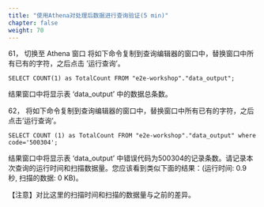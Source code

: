 ```yaml
---
title: "使用Athena对处理后数据进行查询验证(5 min)"
chapter: false
weight: 70
---
```


61， 切换至 Athena 窗口
将如下命令复制到查询编辑器的窗口中，替换窗口中所有已有的字符，之后点击 ’运行查询’。
~~~
SELECT COUNT(1) as TotalCount FROM "e2e-workshop"."data_output";
~~~
结果窗口中将显示表 ‘data_output’ 中的数据总条数。

62， 将如下命令复制到查询编辑器的窗口中，替换窗口中所有已有的字符，之后点击’运行查询’。
~~~
SELECT COUNT (1) as TotalCount FROM "e2e-workshop"."data_output" where code='500304';
~~~
结果窗口中将显示表 ‘data_output’ 中错误代码为500304的记录条数。请记录本次查询的运行时间和扫描数据量。您应该看到类似下面的结果：(运行时间: 0.9 秒, 扫描的数据: 0 KB)。

【注意】对比这里的扫描时间和扫描的数据量与之前的差异。

